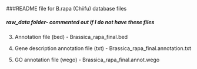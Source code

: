 ###README file for B.rapa (Chiifu) database files 

##### raw_data folder- commented out if I do not have these files

<!-- 1. Chromosome file (fasta) - Brapa_sequence_v1.2.fa -->

<!-- 2. CDS (Coding sequence) file (fasta) - Brassica_rapa_final.cds -->

3. Annotation file (bed) - Brassica_rapa_final.bed

4. Gene description annotation file (txt) - Brassica_rapa_final.annotation.txt

5. GO annotation file (wego) - Brassica_rapa_final.annot.wego 

<!-- 6. SNP (between R500 & IMB211) file (vcf) - R500_IMB211.2014-03-25.vcf -->